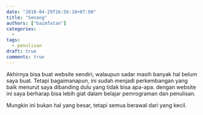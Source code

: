 ```yaml
---
date: "2018-04-29T16:56:10+07:00"
title: "Senang"
authors: ["baimfatan"]
categories:
  -
tags:
  - penulisan
draft: true
comments: true
---
```

Akhirnya bisa buat website sendiri, walaupun sadar masih banyak hal belum saya buat.
Tetapi bagaimanapun, ini sudah menjadi perkembangan yang baik menurut saya dibanding dulu yang tidak bisa apa-apa.
dengan website ini saya berharap bisa lebih giat dalam belajar pemrograman dan penulisan.

Mungkin ini bukan hal yang besar, tetapi semua berawal dari yang kecil.
